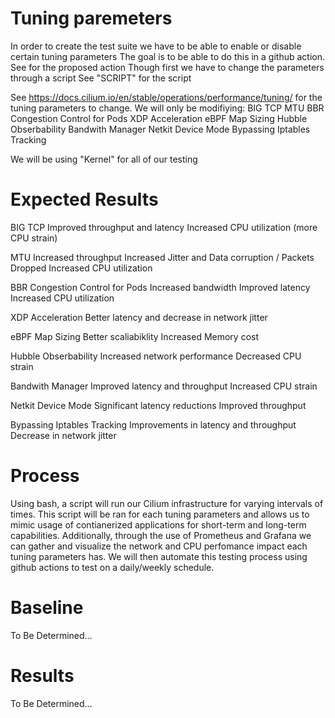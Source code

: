 # Tuning paremeters
In order to create the test suite we have to be able to enable or disable certain tuning parameters
The goal is to be able to do this in a github action.
See for the proposed action
Though first we have to change the parameters through a script
See "SCRIPT" for the script

See https://docs.cilium.io/en/stable/operations/performance/tuning/ for the tuning parameters to change.
We will only be modifiying:
BIG TCP
MTU
BBR Congestion Control for Pods
XDP Acceleration
eBPF Map Sizing
Hubble Obserbability
Bandwith Manager
Netkit Device Mode
Bypassing Iptables Tracking

We will be using "Kernel" for all of our testing

# Expected Results
BIG TCP
Improved throughput and latency
Increased CPU utilization (more CPU strain) 

MTU
Increased throughput
Increased Jitter and Data corruption / Packets Dropped
Increased CPU utilization

BBR Congestion Control for Pods
Increased bandwidth 
Improved latency
Increased CPU utilization

XDP Acceleration
Better latency and decrease in network jitter

eBPF Map Sizing
Better scaliabiklity
Increased Memory cost

Hubble Obserbability
Increased network performance
Decreased CPU strain

Bandwith Manager
Improved latency and throughput
Increased CPU strain

Netkit Device Mode
Significant latency reductions
Improved throughput

Bypassing Iptables Tracking
Improvements in latency and throughput
Decrease in network jitter


# Process
Using bash, a script will run our Cilium infrastructure for varying intervals of times. This script will be ran for each tuning parameters and allows us to mimic usage of contianerized applications for short-term and long-term capabilities. Additionally, through the use of Prometheus and Grafana we can gather and visualize the network and CPU perfomance impact each tuning parameters has. We will then automate this testing process using github actions to test on a daily/weekly schedule. 

# Baseline
To Be Determined...

# Results
To Be Determined...
